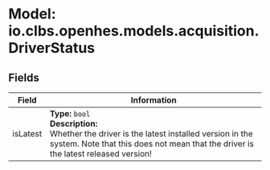 # Model: io.clbs.openhes.models.acquisition.DriverStatus

## Fields

| Field | Information |
| --- | --- |
| isLatest | <b>Type:</b> `bool`<br><b>Description:</b><br>Whether the driver is the latest installed version in the system. Note that this does not mean that the driver is the latest released version! |

